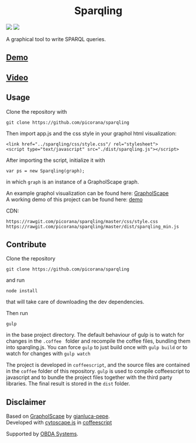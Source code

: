 <div style='text-align: center'><h1><b>Sparqling</b></h1></div>

<a class="badge-align" href="https://www.codacy.com/app/picorana/painless_sparql?utm_source=github.com&amp;utm_medium=referral&amp;utm_content=picorana/painless_sparql&amp;utm_campaign=Badge_Grade"><img src="https://api.codacy.com/project/badge/Grade/b728a529586a4a1ba3cb6c1d17471b17"/></a> <img src="https://david-dm.org/picorana/painless_sparql.svg"/>

A graphical tool to write SPARQL queries.

## [Demo](https://picorana.github.io/sparqling/)
## [Video](https://www.youtube.com/watch?v=5Vla5h8W5sg&feature=youtu.be)

## Usage
Clone the repository with 

	git clone https://github.com/picorana/sparqling

Then import app.js and the css style in your graphol html visualization:
	
	<link href="../sparqling/css/style.css"/ rel="stylesheet">
	<script type="text/javascript" src="./dist/sparqling.js"></script>

After importing the script, initialize it with

	var ps = new Sparqling(graph);
	
in which `graph` is an instance of a GrapholScape graph.

An example graphol visualization can be found here: [GrapholScape](https://gianluca-pepe.github.io/GrapholScape/)   
A working demo of this project can be found here: [demo](https://picorana.github.io/sparqling/)

CDN:   
	
	https://rawgit.com/picorana/sparqling/master/css/style.css
	https://rawgit.com/picorana/sparqling/master/dist/sparqling_min.js


## Contribute

Clone the repository

	git clone https://github.com/picorana/sparqling

and run    

	node install

that will take care of downloading the dev dependencies.

Then run
	
	gulp

in the base project directory. The default behaviour of gulp is to watch for changes in the `.coffee ` folder and recompile
the coffee files, bundling them into sparqling.js. You can force `gulp` to just build once with `gulp build` 
or to watch for changes with `gulp watch`

The project is developed in `coffeescript`, and the source files are contained in the `coffee` folder of this repository. `gulp` is used to compile coffeescript to javascript and to bundle the project files together with the third party libraries. The final result is stored in the `dist` folder.

## Disclaimer 
Based on [GrapholScape](https://github.com/gianluca-pepe/GrapholScape) by [gianluca-pepe](https://github.com/gianluca-pepe).   
Developed with [cytoscape.js](http://js.cytoscape.org) in [coffeescript](http://coffeescript.org)

Supported by [OBDA Systems](https://www.obdasystems.com).
